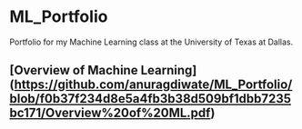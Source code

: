 # ML_Portfolio
Portfolio for my Machine Learning class at the University of Texas at Dallas.

## [Overview of Machine Learning] (https://github.com/anuragdiwate/ML_Portfolio/blob/f0b37f234d8e5a4fb3b38d509bf1dbb7235bc171/Overview%20of%20ML.pdf)
